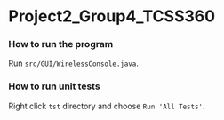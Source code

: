 # Project2_Group4_TCSS360

### How to run the program

Run `src/GUI/WirelessConsole.java`.

### How to run unit tests

Right click `tst` directory and choose `Run 'All Tests'`.

